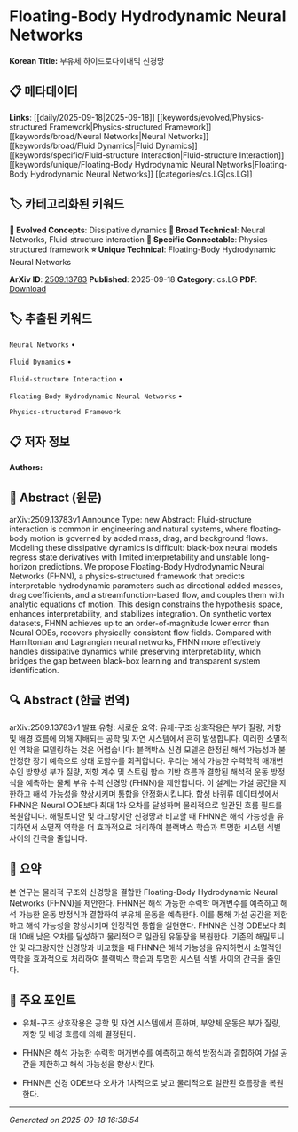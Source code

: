 
# Floating-Body Hydrodynamic Neural Networks

**Korean Title:** 부유체 하이드로다이내믹 신경망

## 📋 메타데이터

**Links**: [[daily/2025-09-18|2025-09-18]] [[keywords/evolved/Physics-structured Framework|Physics-structured Framework]] [[keywords/broad/Neural Networks|Neural Networks]] [[keywords/broad/Fluid Dynamics|Fluid Dynamics]] [[keywords/specific/Fluid-structure Interaction|Fluid-structure Interaction]] [[keywords/unique/Floating-Body Hydrodynamic Neural Networks|Floating-Body Hydrodynamic Neural Networks]] [[categories/cs.LG|cs.LG]]

## 🏷️ 카테고리화된 키워드
**🚀 Evolved Concepts**: Dissipative dynamics
**🔬 Broad Technical**: Neural Networks, Fluid-structure interaction
**🔗 Specific Connectable**: Physics-structured framework
**⭐ Unique Technical**: Floating-Body Hydrodynamic Neural Networks

**ArXiv ID**: [2509.13783](https://arxiv.org/abs/2509.13783)
**Published**: 2025-09-18
**Category**: cs.LG
**PDF**: [Download](https://arxiv.org/pdf/2509.13783.pdf)


## 🏷️ 추출된 키워드



`Neural Networks` • 

`Fluid Dynamics` • 

`Fluid-structure Interaction` • 

`Floating-Body Hydrodynamic Neural Networks` • 

`Physics-structured Framework`



## 📋 저자 정보

**Authors:** 

## 📄 Abstract (원문)

arXiv:2509.13783v1 Announce Type: new 
Abstract: Fluid-structure interaction is common in engineering and natural systems, where floating-body motion is governed by added mass, drag, and background flows. Modeling these dissipative dynamics is difficult: black-box neural models regress state derivatives with limited interpretability and unstable long-horizon predictions. We propose Floating-Body Hydrodynamic Neural Networks (FHNN), a physics-structured framework that predicts interpretable hydrodynamic parameters such as directional added masses, drag coefficients, and a streamfunction-based flow, and couples them with analytic equations of motion. This design constrains the hypothesis space, enhances interpretability, and stabilizes integration. On synthetic vortex datasets, FHNN achieves up to an order-of-magnitude lower error than Neural ODEs, recovers physically consistent flow fields. Compared with Hamiltonian and Lagrangian neural networks, FHNN more effectively handles dissipative dynamics while preserving interpretability, which bridges the gap between black-box learning and transparent system identification.

## 🔍 Abstract (한글 번역)

arXiv:2509.13783v1 발표 유형: 새로운
요약: 유체-구조 상호작용은 부가 질량, 저항 및 배경 흐름에 의해 지배되는 공학 및 자연 시스템에서 흔히 발생합니다. 이러한 소멸적인 역학을 모델링하는 것은 어렵습니다: 블랙박스 신경 모델은 한정된 해석 가능성과 불안정한 장기 예측으로 상태 도함수를 회귀합니다. 우리는 해석 가능한 수력학적 매개변수인 방향성 부가 질량, 저항 계수 및 스트림 함수 기반 흐름과 결합된 해석적 운동 방정식을 예측하는 물체 부유 수력 신경망 (FHNN)을 제안합니다. 이 설계는 가설 공간을 제한하고 해석 가능성을 향상시키며 통합을 안정화시킵니다. 합성 바퀴류 데이터셋에서 FHNN은 Neural ODE보다 최대 1차 오차를 달성하며 물리적으로 일관된 흐름 필드를 복원합니다. 해밀토니안 및 라그랑지안 신경망과 비교할 때 FHNN은 해석 가능성을 유지하면서 소멸적 역학을 더 효과적으로 처리하여 블랙박스 학습과 투명한 시스템 식별 사이의 간극을 줄입니다.

## 📝 요약

본 연구는 물리적 구조와 신경망을 결합한 Floating-Body Hydrodynamic Neural Networks (FHNN)을 제안한다. FHNN은 해석 가능한 수력학 매개변수를 예측하고 해석 가능한 운동 방정식과 결합하여 부유체 운동을 예측한다. 이를 통해 가설 공간을 제한하고 해석 가능성을 향상시키며 안정적인 통합을 실현한다. FHNN은 신경 ODE보다 최대 10배 낮은 오차를 달성하고 물리적으로 일관된 유동장을 복원한다. 기존의 해밀토니안 및 라그랑지안 신경망과 비교했을 때 FHNN은 해석 가능성을 유지하면서 소멸적인 역학을 효과적으로 처리하여 블랙박스 학습과 투명한 시스템 식별 사이의 간극을 줄인다.

## 🎯 주요 포인트


- 유체-구조 상호작용은 공학 및 자연 시스템에서 흔하며, 부양체 운동은 부가 질량, 저항 및 배경 흐름에 의해 결정된다.

- FHNN은 해석 가능한 수력학 매개변수를 예측하고 해석 방정식과 결합하여 가설 공간을 제한하고 해석 가능성을 향상시킨다.

- FHNN은 신경 ODE보다 오차가 1차적으로 낮고 물리적으로 일관된 흐름장을 복원한다.


---

*Generated on 2025-09-18 16:38:54*